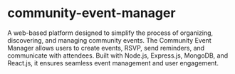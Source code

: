 # community-event-manager
A web-based platform designed to simplify the process of organizing, discovering, and managing community events. The Community Event Manager allows users to create events, RSVP, send reminders, and communicate with attendees. Built with Node.js, Express.js, MongoDB, and React.js, it ensures seamless event management and user engagement.

